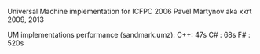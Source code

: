 Universal Machine implementation for ICFPC 2006
Pavel Martynov aka xkrt 2009, 2013

UM implementations performance (sandmark.umz):
C++: 47s
C# : 68s
F# : 520s
